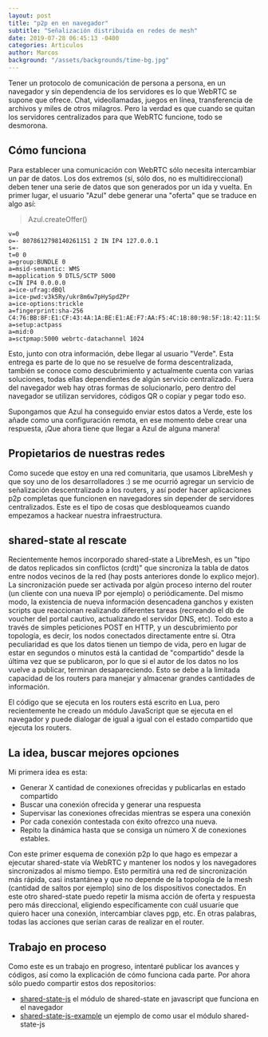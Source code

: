 ```yaml
---
layout: post
title: "p2p en en navegador"
subtitle: "Señalización distribuida en redes de mesh"
date: 2019-07-28 06:45:13 -0400
categories: Articulos
author: Marcos
background: "/assets/backgrounds/time-bg.jpg"
---
```


Tener un protocolo de comunicación de persona a persona, en un navegador y sin dependencia de los servidores es lo que WebRTC se supone que ofrece. Chat, videollamadas, juegos en línea, transferencia de archivos y miles de otros milagros. Pero la verdad es que cuando se quitan los servidores centralizados para que WebRTC funcione, todo se desmorona.

## Cómo funciona
Para establecer una comunicación con WebRTC sólo necesita intercambiar un par de datos. Los dos extremos (sí, sólo dos, no es multidireccional) deben tener una serie de datos que son generados por un ida y vuelta.
En primer lugar, el usuario "Azul" debe generar una "oferta" que se traduce en algo así:
> Azul.createOffer()

```
v=0
o=- 8078612798140261151 2 IN IP4 127.0.0.1
s=-
t=0 0
a=group:BUNDLE 0
a=msid-semantic: WMS
m=application 9 DTLS/SCTP 5000
c=IN IP4 0.0.0.0
a=ice-ufrag:dBQl
a=ice-pwd:v3k5Ry/ukr8m6w7pHySpdZPr
a=ice-options:trickle
a=fingerprint:sha-256 C4:76:BB:8F:E1:CF:43:4A:1A:BE:E1:AE:F7:AA:F5:4C:1B:80:98:5F:18:42:11:50:F5:78:FA:3E:37:0D:23:C3
a=setup:actpass
a=mid:0
a=sctpmap:5000 webrtc-datachannel 1024
```

Esto, junto con otra información, debe llegar al usuario "Verde". Esta entrega es parte de lo que no se resuelve de forma descentralizada, también se conoce como descubrimiento y actualmente cuenta con varias soluciones, todas ellas dependientes de algún servicio centralizado. Fuera del navegador web hay otras formas de solucionarlo, pero dentro del navegador se utilizan servidores, códigos QR o copiar y pegar todo eso.

Supongamos que Azul ha conseguido enviar estos datos a Verde, este los añade como una configuración remota, en ese momento debe crear una respuesta, ¡Que ahora tiene que llegar a Azul de alguna manera!

## Propietarios de nuestras redes
Como sucede que estoy en una red comunitaria, que usamos LibreMesh y que soy uno de los desarrolladores :) se me ocurrió agregar un servicio de señalización descentralizado a los routers, y así poder hacer aplicaciones p2p completas que funcionen en navegadores sin depender de servidores centralizados. Este es el tipo de cosas que desbloqueamos cuando empezamos a hackear nuestra infraestructura.

## shared-state al rescate
Recientemente hemos incorporado shared-state a LibreMesh, es un "tipo de datos replicados sin conflictos (crdt)" que sincroniza la tabla de datos entre nodos vecinos de la red (hay posts anteriores donde lo explico mejor). La sincronización puede ser activada por algún proceso interno del router (un cliente con una nueva IP por ejemplo) o periódicamente. Del mismo modo, la existencia de nueva información desencadena ganchos y existen scripts que reaccionan realizando diferentes tareas (recreando el db de voucher del portal cautivo, actualizando el servidor DNS, etc). Todo esto a través de simples peticiones POST en HTTP, y un descubrimiento por topología, es decir, los nodos conectados directamente entre sí.
Otra peculiaridad es que los datos tienen un tiempo de vida, pero en lugar de estar en segundos o minutos está la cantidad de "compartido" desde la última vez que se publicaron, por lo que si el autor de los datos no los vuelve a publicar, terminan desapareciendo. Esto se debe a la limitada capacidad de los routers para manejar y almacenar grandes cantidades de información.

El código que se ejecuta en los routers está escrito en Lua, pero recientemente he creado un módulo JavaScript que se ejecuta en el navegador y puede dialogar de igual a igual con el estado compartido que ejecuta los routers.

## La idea, buscar mejores opciones
Mi primera idea es esta:

* Generar X cantidad de conexiones ofrecidas y publicarlas en estado compartido
* Buscar una conexión ofrecida y generar una respuesta
* Supervisar las conexiones ofrecidas mientras se espera una conexión
* Por cada conexión contestada con éxito ofrezco una nueva.
* Repito la dinámica hasta que se consiga un número X de conexiones estables.

Con este primer esquema de conexión p2p lo que hago es empezar a ejecutar shared-state vía WebRTC y mantener los nodos y los navegadores sincronizados al mismo tiempo. Esto permitirá una red de sincronización más rápida, casi instantánea y que no depende de la topología de la mesh (cantidad de saltos por ejemplo) sino de los dispositivos conectados. En este otro shared-state puedo repetir la misma acción de oferta y respuesta pero más direccional, eligiendo específicamente con cuál usuarie que quiero hacer una conexión, intercambiar claves pgp, etc. En otras palabras, todas las acciones que serían caras de realizar en el router.

## Trabajo en proceso
Como este es un trabajo en progreso, intentaré publicar los avances y códigos, así como la explicación de cómo funciona cada parte. Por ahora sólo puedo compartir estos dos repositorios:
* [shared-state-js](https://github.com/gmarcos87/shared-state-js) el módulo de shared-state en javascript que funciona en el navegador
* [shared-state-js-example](https://github.com/gmarcos87/shared-state-js-example) un ejemplo de como usar el módulo shared-state-js